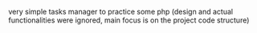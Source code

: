 very simple tasks manager to practice some php (design and actual functionalities were ignored, main focus is on the project code structure)

